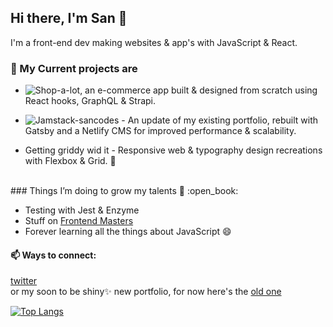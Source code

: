 ## Hi there, I'm San 👋
I'm a front-end dev making websites & app's with JavaScript & React. 
<br>
### 🔭 My Current projects are

* ![Shop-a-lot](https://github.com/san00/online-store), an e-commerce app built & designed from scratch using React hooks, GraphQL & Strapi.

* ![Jamstack-sancodes]() - An update of my existing portfolio, rebuilt with Gatsby and a Netlify CMS for improved performance & scalability. 

* Getting griddy wid it - Responsive web & typography design recreations with Flexbox & Grid. :art:
 <br>
### Things I’m doing to grow my talents  🌱 :open_book:

* Testing with Jest & Enzyme 
* Stuff on [Frontend Masters](https://frontendmasters.com/learn/)
* Forever learning all the things about JavaScript :smile: 

#### 📫 Ways to connect: 

 [twitter](https://twitter.com/sancodes)
 <br>
 or my soon to be shiny:sparkles: new portfolio, for now here's the [old one](https://www.san.codes/)

[![Top Langs](https://github-readme-stats.vercel.app/api/top-langs/?username=san00&layout=compact)](https://github.com/san00/github-readme-stats)
